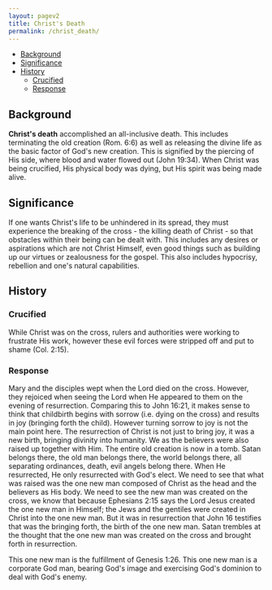 ```yaml
---
layout: pagev2
title: Christ's Death
permalink: /christ_death/
---
```

- [Background](#background)
- [Significance](#significance)
- [History](#history)
  - [Crucified](#crucified)
  - [Response](#response)

## Background

**Christ's death** accomplished an all-inclusive death. This includes terminating the old creation (Rom. 6:6) as well as releasing the divine life as the basic factor of God's new creation. This is signified by the piercing of His side, where blood and water flowed out (John 19:34). When Christ was being crucified, His physical body was dying, but His spirit was being made alive. 

## Significance

If one wants Christ's life to be unhindered in its spread, they must experience the breaking of the cross - the killing death of Christ - so that obstacles within their being can be dealt with. This includes any desires or aspirations which are not Christ Himself, even good things such as building up our virtues or zealousness for the gospel. This also includes hypocrisy, rebellion and one's natural capabilities.

## History

### Crucified

While Christ was on the cross, rulers and authorities were working to frustrate His work, however these evil forces were stripped off and put to shame (Col. 2:15).

### Response

Mary and the disciples wept when the Lord died on the cross. However, they rejoiced when seeing the Lord when He appeared to them on the evening of resurrection. Comparing this to John 16:21, it makes sense to think that childbirth begins with sorrow (i.e. dying on the cross) and results in joy (bringing forth the child). However turning sorrow to joy is not the main point here. The resurrection of Christ is not just to bring joy, it was a new birth, bringing divinity into humanity. We as the believers were also raised up together with Him. The entire old creation is now in a tomb. Satan belongs there, the old man belongs there, the world belongs there, all separating ordinances, death, evil angels belong there. When He resurrected, He only resurrected with God's elect. We need to see that what was raised was the one new man composed of Christ as the head and the believers as His body. We need to see the new man was created on the cross, we know that because Ephesians 2:15 says the Lord Jesus created the one new man in Himself; the Jews and the gentiles were created in Christ into the one new man. But it was in resurrection that John 16 testifies that was the bringing forth, the birth of the one new man. Satan trembles at the thought that the one new man was created on the cross and brought forth in resurrection.

This one new man is the fulfillment of Genesis 1:26. This one new man is a corporate God man, bearing God's image and exercising God's dominion to deal with God's enemy. 